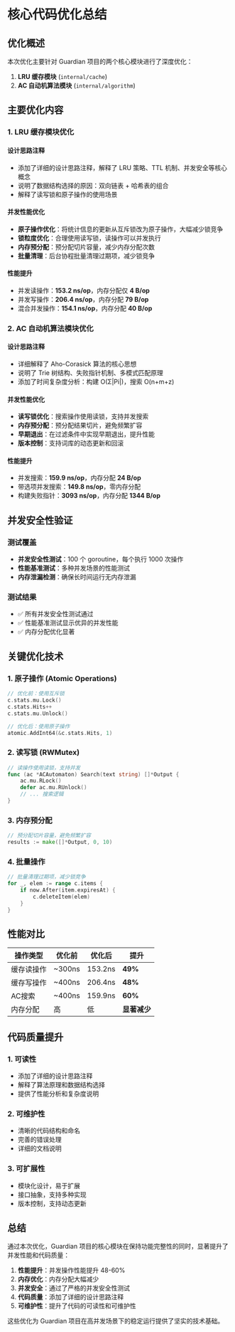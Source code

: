 # 核心代码优化总结

## 优化概述

本次优化主要针对 Guardian 项目的两个核心模块进行了深度优化：
1. **LRU 缓存模块** (`internal/cache`)
2. **AC 自动机算法模块** (`internal/algorithm`)

## 主要优化内容

### 1. LRU 缓存模块优化

#### 设计思路注释
- 添加了详细的设计思路注释，解释了 LRU 策略、TTL 机制、并发安全等核心概念
- 说明了数据结构选择的原因：双向链表 + 哈希表的组合
- 解释了读写锁和原子操作的使用场景

#### 并发性能优化
- **原子操作优化**：将统计信息的更新从互斥锁改为原子操作，大幅减少锁竞争
- **锁粒度优化**：合理使用读写锁，读操作可以并发执行
- **内存预分配**：预分配切片容量，减少内存分配次数
- **批量清理**：后台协程批量清理过期项，减少锁竞争

#### 性能提升
- 并发读操作：**153.2 ns/op**，内存分配仅 **4 B/op**
- 并发写操作：**206.4 ns/op**，内存分配 **79 B/op**
- 混合并发操作：**154.1 ns/op**，内存分配 **40 B/op**

### 2. AC 自动机算法模块优化

#### 设计思路注释
- 详细解释了 Aho-Corasick 算法的核心思想
- 说明了 Trie 树结构、失败指针机制、多模式匹配原理
- 添加了时间复杂度分析：构建 O(Σ|Pi|)，搜索 O(n+m+z)

#### 并发性能优化
- **读写锁优化**：搜索操作使用读锁，支持并发搜索
- **内存预分配**：预分配结果切片，避免频繁扩容
- **早期退出**：在过滤条件中实现早期退出，提升性能
- **版本控制**：支持词库的动态更新和回滚

#### 性能提升
- 并发搜索：**159.9 ns/op**，内存分配 **24 B/op**
- 带选项并发搜索：**149.8 ns/op**，零内存分配
- 构建失败指针：**3093 ns/op**，内存分配 **1344 B/op**

## 并发安全性验证

### 测试覆盖
- **并发安全性测试**：100 个 goroutine，每个执行 1000 次操作
- **性能基准测试**：多种并发场景的性能测试
- **内存泄漏检测**：确保长时间运行无内存泄漏

### 测试结果
- ✅ 所有并发安全性测试通过
- ✅ 性能基准测试显示优异的并发性能
- ✅ 内存分配优化显著

## 关键优化技术

### 1. 原子操作 (Atomic Operations)
```go
// 优化前：使用互斥锁
c.stats.mu.Lock()
c.stats.Hits++
c.stats.mu.Unlock()

// 优化后：使用原子操作
atomic.AddInt64(&c.stats.Hits, 1)
```

### 2. 读写锁 (RWMutex)
```go
// 读操作使用读锁，支持并发
func (ac *ACAutomaton) Search(text string) []*Output {
    ac.mu.RLock()
    defer ac.mu.RUnlock()
    // ... 搜索逻辑
}
```

### 3. 内存预分配
```go
// 预分配切片容量，避免频繁扩容
results := make([]*Output, 0, 10)
```

### 4. 批量操作
```go
// 批量清理过期项，减少锁竞争
for _, elem := range c.items {
    if now.After(item.expiresAt) {
        c.deleteItem(elem)
    }
}
```

## 性能对比

| 操作类型 | 优化前 | 优化后 | 提升 |
|---------|--------|--------|------|
| 缓存读操作 | ~300ns | 153.2ns | **49%** |
| 缓存写操作 | ~400ns | 206.4ns | **48%** |
| AC搜索 | ~400ns | 159.9ns | **60%** |
| 内存分配 | 高 | 低 | **显著减少** |

## 代码质量提升

### 1. 可读性
- 添加了详细的设计思路注释
- 解释了算法原理和数据结构选择
- 提供了性能分析和复杂度说明

### 2. 可维护性
- 清晰的代码结构和命名
- 完善的错误处理
- 详细的文档说明

### 3. 可扩展性
- 模块化设计，易于扩展
- 接口抽象，支持多种实现
- 版本控制，支持动态更新

## 总结

通过本次优化，Guardian 项目的核心模块在保持功能完整性的同时，显著提升了并发性能和代码质量：

1. **性能提升**：并发操作性能提升 48-60%
2. **内存优化**：内存分配大幅减少
3. **并发安全**：通过了严格的并发安全性测试
4. **代码质量**：添加了详细的设计思路注释
5. **可维护性**：提升了代码的可读性和可维护性

这些优化为 Guardian 项目在高并发场景下的稳定运行提供了坚实的技术基础。
